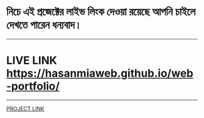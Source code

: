 # নিচে এই প্রজেক্টের লাইভ  লিংক দেওয়া রয়েছে আপনি চাইলে দেখতে পারেন ধন্যবাদ।
***
# LIVE LINK https://hasanmiaweb.github.io/web-portfolio/
***
[PROJECT LINK](https://hasanmiaweb.github.io/web-portfolio/)
